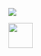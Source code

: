 <!-- Quantidade de commits por linguagem-->
<div>
<p align="left"><img src="https://github-readme-stats.vercel.app/api/top-langs/?username=undevalmeida&layout=compact&langs_count=9&theme=dracula&include_all_commits=true&hide_title=true&hide_border=true&border_radius=20&card_width=750" /></p>
</div>

<!-- Icone do Linkedin-->
<div>
  <a href="https://www.linkedin.com/in/undevalmeida/" target="_blank"><img src="https://logospng.org/download/linkedin/logo-linkedin-icon-4096.png")
" target="_blank" height="50" width="50"></a>
</div>
